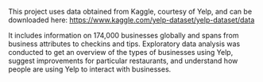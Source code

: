 This project uses data obtained from Kaggle, courtesy of Yelp, and can be downloaded here:
https://www.kaggle.com/yelp-dataset/yelp-dataset/data

It includes information on 174,000 businesses globally and spans from business attributes to checkins and tips.  Exploratory data analysis was conducted to get an overview of the types of businesses using Yelp, suggest improvements for particular restaurants, and understand how people are using Yelp to interact with businesses.
